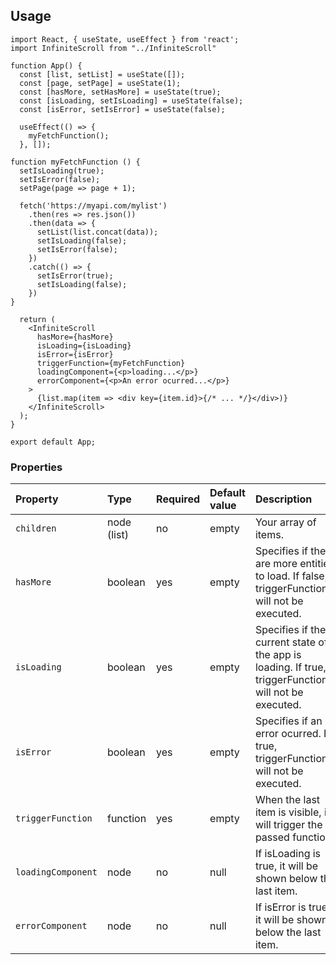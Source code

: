 ## Usage 

```
import React, { useState, useEffect } from 'react';
import InfiniteScroll from "../InfiniteScroll" 

function App() {
  const [list, setList] = useState([]);
  const [page, setPage] = useState(1);
  const [hasMore, setHasMore] = useState(true);
  const [isLoading, setIsLoading] = useState(false);
  const [isError, setIsError] = useState(false);

  useEffect(() => {
    myFetchFunction();
  }, []);

function myFetchFunction () {
  setIsLoading(true);
  setIsError(false);
  setPage(page => page + 1);

  fetch('https://myapi.com/mylist')
    .then(res => res.json())
    .then(data => {
      setList(list.concat(data));
      setIsLoading(false);
      setIsError(false);
    })
    .catch(() => {
      setIsError(true);
      setIsLoading(false);
    })
}

  return (
    <InfiniteScroll
      hasMore={hasMore}
      isLoading={isLoading}
      isError={isError}
      triggerFunction={myFetchFunction}
      loadingComponent={<p>loading...</p>}
      errorComponent={<p>An error ocurred...</p>}
    >
      {list.map(item => <div key={item.id}>{/* ... */}</div>)}
    </InfiniteScroll>
  );
}

export default App;
```

### Properties

Property | Type | Required | Default value | Description
:--- | :--- | :--- | :--- | :---
`children`|node (list)|no|empty| Your array of items.
`hasMore`|boolean|yes|empty| Specifies if there are more entities to load. If false, triggerFunction() will not be executed.
`isLoading`|boolean|yes|empty| Specifies if the current state of the app is loading. If true, triggerFunction() will not be executed.
`isError`|boolean|yes|empty| Specifies if an error ocurred. If true, triggerFunction() will not be executed.
`triggerFunction`|function|yes|empty| When the last item is visible, it will trigger the passed function.
`loadingComponent`|node|no|null| If isLoading is true, it will be shown below the last item.
`errorComponent`|node|no|null| If isError is true, it will be shown below the last item.

